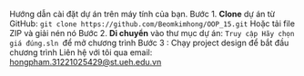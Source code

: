 Hướng dẫn cài đặt dự án trên máy tính của bạn.
Bước 1. **Clone** dự án từ GitHub:
    ```
    git clone https://github.com/Beomkimhong/OOP_15.git
    ```
    Hoặc  tải file ZIP và giải nén nó
Bước 2. **Di chuyển** vào thư mục dự án:
    ```Truy cập
    Hãy chọn giá đúng.sln
    ```để  mở chương trình
Bước 3 : Chạy project design để bắt đầu chương trình
Liên hệ với tôi qua email: hongpham.31221025429@st.ueh.edu.vn
